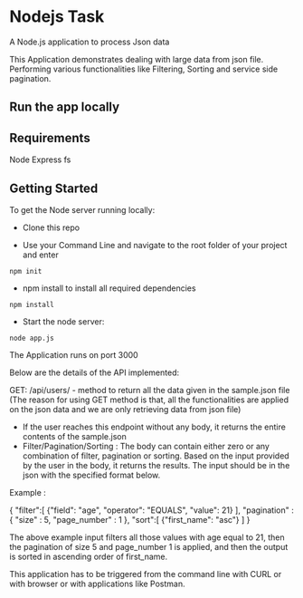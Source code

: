 # Nodejs Task
A Node.js application to process Json data

This Application demonstrates dealing with large data from json file. Performing various functionalities like Filtering, Sorting and service side pagination.

## Run the app locally

## Requirements

Node 
Express 
fs

## Getting Started

To get the Node server running locally:

* Clone this repo

* Use your Command Line and navigate to the root folder of your project and enter

```
npm init
```

* npm install to install all required dependencies

```
npm install
```
* Start the node server:

```
node app.js
```
The Application runs on port 3000

Below are the details of the API implemented:

GET: /api/users/ - method to return all the data given in the sample.json file (The reason for using GET method is that, all the functionalities are applied on the json data and we are only retrieving data from json file)
* If the user reaches this endpoint without any body, it returns the entire contents of the sample.json
* Filter/Pagination/Sorting : The body can contain either zero or any combination of filter, pagination or sorting. Based on the input provided by the user in the body, it returns the results. The input should be in the json with the specified format below.

Example : 

{
"filter":[
   {"field": "age", "operator": "EQUALS", "value": 21}
   ],
 "pagination" : {
	"size" : 5,
	"page_number" : 1
	},
 "sort":[
	{"first_name": "asc"}
  ]
}

The above example input filters all those values with age equal to 21, then the pagination of size 5 and page_number 1 is applied, and then the output is sorted in ascending order of first_name.

This application has to be triggered from the command line with CURL or with browser or with applications like Postman.







